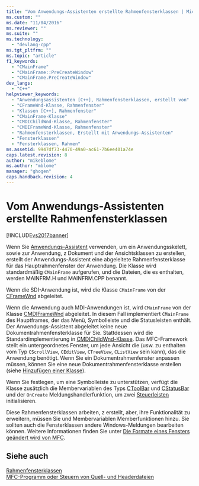 ```yaml
---
title: "Vom Anwendungs-Assistenten erstellte Rahmenfensterklassen | Microsoft Docs"
ms.custom: ""
ms.date: "11/04/2016"
ms.reviewer: ""
ms.suite: ""
ms.technology: 
  - "devlang-cpp"
ms.tgt_pltfrm: ""
ms.topic: "article"
f1_keywords: 
  - "CMainFrame"
  - "CMainFrame::PreCreateWindow"
  - "CMainFrame.PreCreateWindow"
dev_langs: 
  - "C++"
helpviewer_keywords: 
  - "Anwendungsassistenten [C++], Rahmenfensterklassen, erstellt von"
  - "CFrameWnd-Klasse, Rahmenfenster"
  - "Klassen [C++], Rahmenfenster"
  - "CMainFrame-Klasse"
  - "CMDIChildWnd-Klasse, Rahmenfenster"
  - "CMDIFrameWnd-Klasse, Rahmenfenster"
  - "Rahmenfensterklassen, Erstellt mit Anwendungs-Assistenten"
  - "Fensterklassen"
  - "Fensterklassen, Rahmen"
ms.assetid: 9947df73-4470-49a0-ac61-7b6ee401a74e
caps.latest.revision: 8
author: "mikeblome"
ms.author: "mblome"
manager: "ghogen"
caps.handback.revision: 4
---
```

# Vom Anwendungs-Assistenten erstellte Rahmenfensterklassen
[!INCLUDE[vs2017banner](../assembler/inline/includes/vs2017banner.md)]

Wenn Sie [Anwendungs\-Assistent](../ide/creating-desktop-projects-by-using-application-wizards.md) verwenden, um ein Anwendungsskelett, sowie zur Anwendung, z Dokument und der Ansichtsklassen zu erstellen, erstellt der Anwendungs\-Assistent eine abgeleitete Rahmenfensterklasse für das Hauptrahmenfenster der Anwendung.  Die Klasse wird standardmäßig `CMainFrame` aufgerufen, und die Dateien, die es enthalten, werden MAINFRM.H und MAINFRM.CPP benannt.  
  
 Wenn die SDI\-Anwendung ist, wird die Klasse `CMainFrame` von der [CFrameWnd](../mfc/reference/cframewnd-class.md) abgeleitet.  
  
 Wenn die Anwendung auch MDI\-Anwendungen ist, wird `CMainFrame` von der Klasse [CMDIFrameWnd](../mfc/reference/cmdiframewnd-class.md) abgeleitet.  In diesem Fall implementiert `CMainFrame` des Hauptframes, der das Menü, Symbolleiste und die Statusleisten enthält.  Der Anwendungs\-Assistent abgeleitet keine neue Dokumentrahmenfensterklasse für Sie.  Stattdessen wird die Standardimplementierung in [CMDIChildWnd\-Klasse](../mfc/reference/cmdichildwnd-class.md).  Das MFC\-Framework stellt ein untergeordnetes Fenster, um jede Ansicht die \(usw. zu enthalten vom Typ `CScrollView`, `CEditView`, `CTreeView`, `CListView` sein kann\), das die Anwendung benötigt.  Wenn Sie ein Dokumentrahmenfenster anpassen müssen, können Sie eine neue Dokumentrahmenfensterklasse erstellen \(siehe [Hinzufügen einer Klasse](../ide/adding-a-class-visual-cpp.md)\).  
  
 Wenn Sie festlegen, um eine Symbolleiste zu unterstützen, verfügt die Klasse zusätzlich die Membervariablen des Typs [CToolBar](../mfc/reference/ctoolbar-class.md) und [CStatusBar](../mfc/reference/cstatusbar-class.md) und der `OnCreate` Meldungshandlerfunktion, um zwei [Steuerleisten](../mfc/control-bars.md) initialisieren.  
  
 Diese Rahmenfensterklassen arbeiten, z erstellt, aber, ihre Funktionalität zu erweitern, müssen Sie und Membervariablen Memberfunktionen hinzu.  Sie sollten auch die Fensterklassen andere Windows\-Meldungen bearbeiten können.  Weitere Informationen finden Sie unter [Die Formate eines Fensters geändert wird von MFC](../mfc/changing-the-styles-of-a-window-created-by-mfc.md).  
  
## Siehe auch  
 [Rahmenfensterklassen](../mfc/frame-window-classes.md)   
 [MFC\-Programm oder Steuern von Quell\- und Headerdateien](../ide/mfc-program-or-control-source-and-header-files.md)